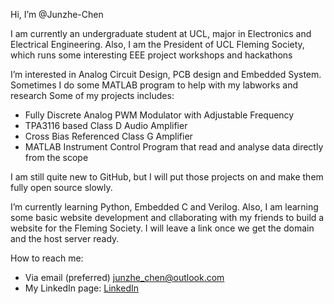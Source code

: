 Hi, I’m @Junzhe-Chen

I am currently an undergraduate student at UCL, major in Electronics and Electrical Engineering. Also, I am the President of UCL Fleming Society, which runs some interesting EEE project workshops and hackathons

I’m interested in Analog Circuit Design, PCB design and Embedded System. Sometimes I do some MATLAB program to help with my labworks and research Some of my projects includes:
- Fully Discrete Analog PWM Modulator with Adjustable Frequency
- TPA3116 based Class D Audio Amplifier
- Cross Bias Referenced Class G Amplifier
- MATLAB Instrument Control Program that read and analyse data directly from the scope

I am still quite new to GitHub, but I will put those projects on and make them fully open source slowly.

I’m currently learning Python, Embedded C and Verilog. Also, I am learning some basic website development and cllaborating with my friends to build a website for the Fleming Society. I will leave a link once we get the domain and the host server ready. 

How to reach me:
- Via email (preferred) junzhe_chen@outlook.com
- My LinkedIn page: [LinkedIn](https://www.linkedin.com/in/junzhe-chen)

<!---
Junzhe-Chen/Junzhe-Chen is a ✨ special ✨ repository because its `README.md` (this file) appears on your GitHub profile.
You can click the Preview link to take a look at your changes.
--->
